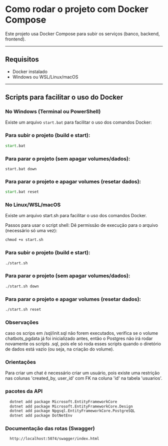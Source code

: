 # Como rodar o projeto com Docker Compose

Este projeto usa Docker Compose para subir os serviços (banco, backend, frontend).

---

## Requisitos

- Docker instalado
- Windows ou WSL/Linux/macOS

---

## Scripts para facilitar o uso do Docker

### No Windows (Terminal ou PowerShell)

Existe um arquivo `start.bat` para facilitar o uso dos comandos Docker:

### Para subir o projeto (build e start):

```cmd
start.bat
```

### Para parar o projeto (sem apagar volumes/dados):

```
start.bat down
```

### Para parar o projeto e apagar volumes (resetar dados):

```cmd
start.bat reset
```
### No Linux/WSL/macOS
Existe um arquivo start.sh para facilitar o uso dos comandos Docker.

Passos para usar o script shell:
Dê permissão de execução para o arquivo (necessário só uma vez):

```cmd
chmod +x start.sh
```

### Para subir o projeto (build e start):

```cmd
./start.sh
```

### Para parar o projeto (sem apagar volumes/dados):
```cmd
./start.sh down
```
### Para parar o projeto e apagar volumes (resetar dados):

```cmd
./start.sh reset
```
### Observações
caso os scrips em /sql/init.sql não forem executados, verifica se o volume chatbots_pgdata já foi inicializado antes, então o Postgres não irá rodar novamente os scripts .sql, pois ele só roda esses scripts quando o diretório de dados está vazio (ou seja, na criação do volume).

### Orientações
Para criar um chat é necessário criar um usuário, pois existe uma restrição nas colunas 'created_by, user_id' com FK na coluna 'id' na tabela 'usuarios'.

### pacotes da API
```cmd
  dotnet add package Microsoft.EntityFrameworkCore
  dotnet add package Microsoft.EntityFrameworkCore.Design
  dotnet add package Npgsql.EntityFrameworkCore.PostgreSQL
  dotnet add package DotNetEnv
```

### Documentação das rotas (Swagger)
```cmd
  http://localhost:5074/swagger/index.html
```